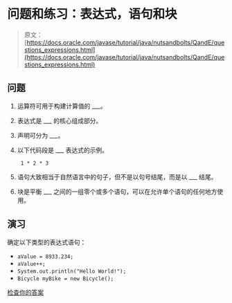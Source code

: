 # 问题和练习：表达式，语句和块

> 原文： [https://docs.oracle.com/javase/tutorial/java/nutsandbolts/QandE/questions_expressions.html](https://docs.oracle.com/javase/tutorial/java/nutsandbolts/QandE/questions_expressions.html)

## 问题

1.  运算符可用于构建计算值的 ___。
2.  表达式是 ___ 的核心组成部分。
3.  声明可分为 ___。
4.  以下代码段是 ___ 表达式的示例。

    ```
     1 * 2 * 3

    ```

5.  语句大致相当于自然语言中的句子，但不是以句号结尾，而是以 ___ 结尾。
6.  块是平衡 ___ 之间的一组零个或多个语句，可以在允许单个语句的任何地方使用。

## 演习

确定以下类型的表达式语句：

*   `aValue = 8933.234;`
*   `aValue++;`
*   `System.out.println("Hello World!");`
*   `Bicycle myBike = new Bicycle();`

[检查你的答案](answers_expressions.html)